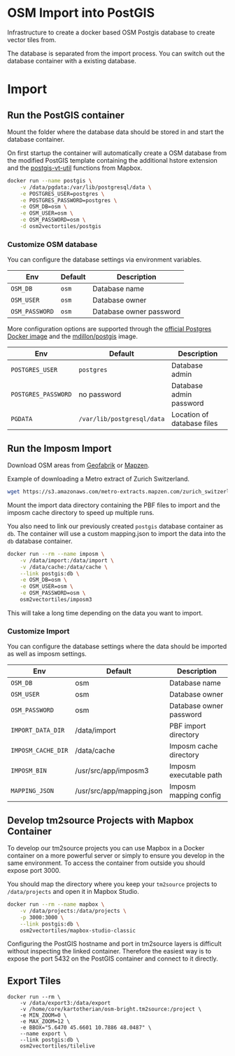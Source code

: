 # OSM Import into PostGIS

Infrastructure to create a docker based OSM Postgis database
to create vector tiles from.

The database is separated from the import process. You can switch
out the database container with a existing database.

# Import

## Run the PostGIS container

Mount the folder where the database data should be stored in
and start the database container.

On first startup the container will automatically create a OSM database from
the modified PostGIS template containing the additional hstore extension and
the [postgis-vt-util](https://github.com/mapbox/postgis-vt-util) functions from Mapbox.

```bash
docker run --name postgis \
    -v /data/pgdata:/var/lib/postgresql/data \
    -e POSTGRES_USER=postgres \
    -e POSTGRES_PASSWORD=postgres \
    -e OSM_DB=osm \
    -e OSM_USER=osm \
    -e OSM_PASSWORD=osm \
    -d osm2vectortiles/postgis
```

### Customize OSM database

You can configure the database settings via environment variables.

| Env            | Default   | Description             |
|----------------|-----------|-------------------------|
| `OSM_DB`       | `osm`     | Database name           |
| `OSM_USER`     | `osm`     | Database owner          |
| `OSM_PASSWORD` | `osm`     | Database owner password |

More configuration options are supported through the
[official Postgres Docker image](https://hub.docker.com/_/postgres/) and
the [mdillon/postgis](https://hub.docker.com/r/mdillon/postgis/) image.

| Env                 | Default                    | Description                |
|---------------------|----------------------------|----------------------------|
| `POSTGRES_USER`     | `postgres`                 | Database admin             |
| `POSTGRES_PASSWORD` | no password                | Database admin password    |
| `PGDATA`            | `/var/lib/postgresql/data` | Location of database files |

## Run the Imposm  Import

Download OSM areas from [Geofabrik](http://download.geofabrik.de/)
or [Mapzen](https://mapzen.com/data/metro-extracts).

Example of downloading a Metro extract of Zurich Switzerland.

```bash
wget https://s3.amazonaws.com/metro-extracts.mapzen.com/zurich_switzerland.osm.pbf
```

Mount the import data directory containing the PBF files to import
and the imposm cache directory to speed up multiple runs.

You also need to link our previously created `postgis` database container
as `db`.
The container will use a custom mapping.json to import the data into
the `db` database container.

```bash
docker run --rm --name imposm \
    -v /data/import:/data/import \
    -v /data/cache:/data/cache \
    --link postgis:db \
    -e OSM_DB=osm \
    -e OSM_USER=osm \
    -e OSM_PASSWORD=osm \
    osm2vectortiles/imposm3
```

This will take a long time depending on the data you want to import.

### Customize Import

You can configure the database settings where the data should be imported
as well as imposm settings.

| Env                | Default                   | Description             |
|--------------------|---------------------------|-------------------------|
| `OSM_DB`           | osm                       | Database name           |
| `OSM_USER`         | osm                       | Database owner          |
| `OSM_PASSWORD`     | osm                       | Database owner password |
| `IMPORT_DATA_DIR`  | /data/import              | PBF import directory    |
| `IMPOSM_CACHE_DIR` | /data/cache               | Imposm cache directory  |
| `IMPOSM_BIN`       | /usr/src/app/imposm3      | Imposm executable path  |
| `MAPPING_JSON`     | /usr/src/app/mapping.json | Imposm mapping config   |

## Develop tm2source Projects with Mapbox Container

To develop our tm2source projects you can use Mapbox in a Docker container on a more powerful server
or simply to ensure you develop in the same environment.
To access the container from outside you should expose port 3000.

You should map the directory where you keep your `tm2source` projects to `/data/projects` and
open it in Mapbox Studio.

```bash
docker run --rm --name mapbox \
    -v /data/projects:/data/projects \
    -p 3000:3000 \
    --link postgis:db \
    osm2vectortiles/mapbox-studio-classic
```

Configuring the PostGIS hostname and port in tm2source layers is difficult without inspecting the linked
container. Therefore the easiest way is to expose the port 5432 on the PostGIS container and connect
to it directly.

## Export Tiles

```
docker run --rm \
	-v /data/export3:/data/export
	-v /home/core/kartotherian/osm-bright.tm2source:/project \
	-e MIN_ZOOM=0 \
	-e MAX_ZOOM=12 \
	-e BBOX="5.6470 45.6601 10.7886 48.0487" \
	--name export \
	--link postgis:db \
	osm2vectortiles/tilelive
```
